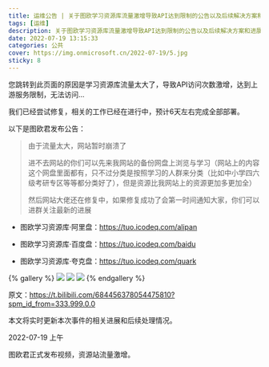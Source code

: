 ```yaml
---
title: 运维公告 | 关于图欧学习资源库流量激增导致API达到限制的公告以及后续解决方案和进展
tags: [运维]
description: 关于图欧学习资源库流量激增导致API达到限制的公告以及后续解决方案和进展
date: 2022-07-19 13:15:33
categories: 公共
cover: https://img.onmicrosoft.cn/2022-07-19/5.jpg
sticky: 8
---
```


您跳转到此页面的原因是学习资源库流量太大了，导致API访问次数激增，达到上游服务限制，无法访问...

我们已经尝试修复，相关的工作已经在进行中，预计6天左右完成全部部署。

以下是图欧君发布公告：

> 由于流量太大，网站暂时崩溃了
> 
> 进不去网站的你们可以先来我网站的备份网盘上浏览与学习（网站上的内容这个网盘里面都有，只不过分类是按照学习的人群来分类（比如中小学四六级考研专区等等都分类好了），但是资源比我网站上的资源更加多更加全）
> 
> 然后网站大佬还在修复中，如果修复成功了会第一时间通知大家，你们可以进群关注最新的进展


- 图欧学习资源库·阿里盘：https://tuo.icodeq.com/alipan

- 图欧学习资源库·百度盘：https://tuo.icodeq.com/baidu

- 图欧学习资源库·夸克盘：https://tuo.icodeq.com/quark

{% gallery %}
![](https://img.onmicrosoft.cn/2022-07-19/1.webp)
![](https://img.onmicrosoft.cn/2022-07-19/2.webp)
![](https://img.onmicrosoft.cn/2022-07-19/4.jpg)
{% endgallery %}


原文：https://t.bilibili.com/684456378054475810?spm_id_from=333.999.0.0

本文将实时更新本次事件的相关进展和后续处理情况。

2022-07-19 上午

图欧君正式发布视频，资源站流量激增。